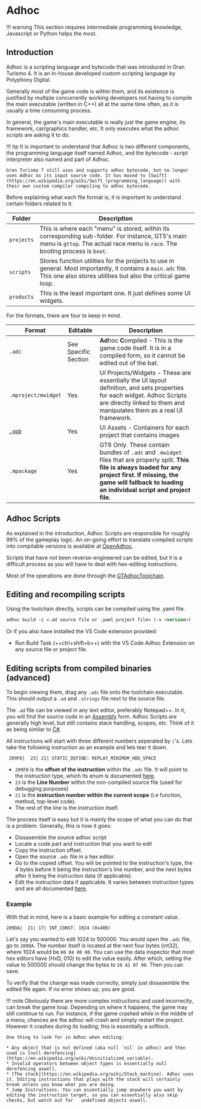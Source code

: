 # Adhoc

!!! warning
    This section requires intermediate programming knowledge, Javascript or Python helps the most.
    
## Introduction

Adhoc is a scripting language and bytecode that was introduced in Gran Turismo 4. It is an in-house developed custom scripting language by Polyphony Digital. 

Generally most of the game code is within them, and its existence is justified by multiple concurrently working developers not having to compile the main executable (written in C++) all at the same time often, as it is usually a time consuming process.

In general, the game's main executable is really just the game engine, its framework, car/graphics handler, etc. It only executes what the adhoc scripts are asking it to do.

!!! tip
    It is important to understand that Adhoc is two different components, the programming language itself named Adhoc, and the bytecode - script interpreter also named and part of Adhoc.

    Gran Turismo 7 still uses and supports adhoc bytecode, but no longer uses Adhoc as its input source code. It has moved to [Swift](https://en.wikipedia.org/wiki/Swift_(programming_language)) with their own custom compiler compiling to adhoc bytecode.

Before explaining what each file format is, it is important to understand certain folders related to it.

Folder | Description |
------------ | ------------- |
`projects` | This is where each "menu" is stored, within its corresponding sub-folder. For instance, GT5's main menu is `gttop`. The actual race menu is `race`. The booting process is `boot`.
`scripts` | Stores function utilities for the projects to use in general. Most importantly, it contains a `main.adc` file. This one also stores utilities but also the critical game loop.
`products` | This is the least important one. It just defines some UI widgets.

For the formats, there are four to keep in mind.

Format | Editable | Description |
------------ | ------------- | ------------- | 
`.adc` | See Specific Section | **Ad**hoc **C**ompiled - This is the game code itself. It is in a compiled form, so it cannot be edited out of the bat.
`.mproject/mwidget`  | Yes | UI Projects/Widgets -  These are essentially the UI layout definition, and sets properties for each widget. Adhoc Scripts are directly linked to them and manipulates them as a real UI framework.
[`.gpb`](../formats/gpb_gpbdata.md) | Yes | UI Assets - Containers for each project that contains images
`.mpackage` | Yes | GT6 Only. These contain bundles of `.adc` and `.mwidget` files that are properly split. **This file is always loaded for any project first. If missing, the game will fallback to loading an individual script and project file.**

## Adhoc Scripts

As explained in the introduction, Adhoc Scripts are responsible for roughly 99% of the gameplay logic. An on-going effort to translate compiled scripts into compilable versions is available at [OpenAdhoc](https://github.com/Nenkai/OpenAdhoc).

Scripts that have not been reverse-engineered can be edited, but it is a difficult process as you will have to deal with hex-editing instructions.

Most of the operations are done through the [GTAdhocToolchain](https://github.com/Nenkai/GTAdhocToolchain).

## Editing and recompiling scripts

Using the toolchain directly, scripts can be compiled using the .yaml file.
``` markdown title="Compiling a Script/Project"
adhoc build -i <.ad source file or .yaml project file> (-v <version>)
```

Or if you also have installed the VS Code extension provided:

* Run Build Task (++ctrl+shift+b++) with the VS Code Adhoc Extension on any source file or project file.

## Editing scripts from compiled binaries (advanced)
To begin viewing them, drag any `.adc` file onto the toolchain executable. This should output a `.ad` and `.strings` file next to the source file.

The `.ad` file can be viewed in any text editor, preferably Notepad++. In it, you will find the source code in an [Assembly](https://en.wikipedia.org/wiki/Assembly_language) form. Adhoc Scripts are generally high level, but still contains stack handling, scopes, etc. Think of it as being similar to [C#](https://en.wikipedia.org/wiki/C_Sharp_(programming_language)).

All instructions will start with three different numbers seperated by `|`'s. Lets take the following instruction as an example and lets tear it down.

     209FD|  23| 21| STATIC_DEFINE: REPLAY_MINIMUM_HDD_SPACE

* `209FD` is the **offset of the instruction** within the `.adc` file. It will point to the instruction type, which its enum is documented [here](https://github.com/Nenkai/GTAdhocTools/blob/27e40451d1ab2de8315b705e82f79c17c9cbb0b6/GTAdhocParser/AdhocCode.cs#L297).
* `23` is the **Line Number** within the non-compiled source file (used for debugging purposes)
* `21` is the **instruction number within the current scope** (i.e function, method, top-level code).
* The rest of the line is the instruction itself.

The process itself is easy but it is mainly the scope of what you can do that is a problem. Generally, this is how it goes:
* Dissasemble the source adhoc script
* Locate a code part and instruction that you want to edit
* Copy the instruction offset.
* Open the source `.adc` file in a hex editor.
* Go to the copied offset. You will be pointed to the instruction's type, the 4 bytes before it being the instruction's line number, and the next bytes after it being the instruction data (if applicable).
* Edit the instruction data if applicable. It varies between instruction types and are all documented [here](https://github.com/Nenkai/GTAdhocTools/tree/master/GTAdhocParser/Instructions).

### Example
With that in mind, here is a basic example for editing a constant value.

    209DA|  21| 17| INT_CONST: 1024 (0x400)

Let's say you wanted to edit 1024 to 500000. You would open the `.adc` file, go to `209DA`. The number itself is located at the next four bytes (int32), where 1024 would be `00 04 00 00`. You can use the data inspector that most hex editors have (HxD, 010) to edit the value easily. After which, setting the value to 500000 should change the bytes to `20 A1 07 00`. Then you can save.

To verify that the change was made correctly, simply just dissasemble the edited file again. If no error shows up, you are good.

!!! note
    Obviously there are more complex instructions and used incorrectly, can break the game loop. Depending on where it happens, the game may still continue to run. For instance, if the game crashed while in the middle of a menu, chances are the adhoc will crash and simply restart the project. However it crashes during its loading, this is essentially a softlock.

    One thing to look for in Adhoc when editing:

    * Any object that is not defined (aka null `nil` in adhoc) and then used is [null derefencing](https://en.wikipedia.org/wiki/Uninitialized_variable).
    * Invalid operators between object types is essentially null derefencing aswell.
    * [The stack](https://en.wikipedia.org/wiki/Stack_machine). Adhoc uses it. Editing instructions that plays with the stack will certainly break unless you know what you are doing.
    * Jump Instructions. You can essentially jump anywhere you want by editing the instruction target, so you can essentially also skip checks, but watch out for   undefined objects aswell.